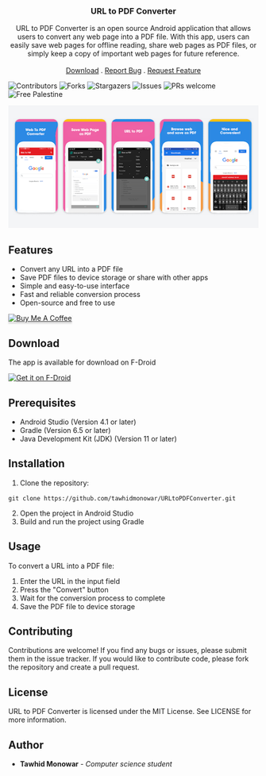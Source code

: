 <p align="center">
  <h3 align="center">URL to PDF Converter</h3>

  <p align="center">
    URL to PDF Converter is an open source Android application that allows users to convert any web page into a PDF file. With this app, users can easily save web pages for offline reading, share web pages as PDF files, or simply keep a copy of important web pages for future reference.
    <br/>
    <br/>
    <a href="https://github.com/tawhidmonowar/URLtoPDFConverter/releases">Download</a>
    .
    <a href="https://github.com/tawhidmonowar/URLtoPDFConverter/issues">Report Bug</a>
    .
    <a href="https://github.com/tawhidmonowar/URLtoPDFConverter/issues">Request Feature</a>
  </p>
</p>

![Contributors](https://img.shields.io/github/contributors/tawhidmonowar/URLtoPDFConverter?color=dark-green) ![Forks](https://img.shields.io/github/forks/tawhidmonowar/URLtoPDFConverter?style=social) ![Stargazers](https://img.shields.io/github/stars/tawhidmonowar/URLtoPDFConverter?style=social) ![Issues](https://img.shields.io/github/issues/tawhidmonowar/URLtoPDFConverter) ![PRs welcome](https://img.shields.io/badge/PRs-welcome-brightgreen.svg?style=flat-square) ![Free Palestine](https://raw.githubusercontent.com/tawhidmonowar/polyglot_ai/84d85f40e236c39ada57920488285a8e1b7e2ef9/client/public/FreePalestine.svg)

![screenshot_profile](./screenshot/screenshot.png)

## Features
- Convert any URL into a PDF file
- Save PDF files to device storage or share with other apps
- Simple and easy-to-use interface
- Fast and reliable conversion process
- Open-source and free to use

<a href="https://www.buymeacoffee.com/tawhidmonowar" target="_blank"><img src="https://www.buymeacoffee.com/assets/img/custom_images/orange_img.png" alt="Buy Me A Coffee" style="height: 41px !important;width: 174px !important;box-shadow: 0px 3px 2px 0px rgba(190, 190, 190, 0.5) !important;-webkit-box-shadow: 0px 3px 2px 0px rgba(190, 190, 190, 0.5) !important;"></a>

## Download

The app is available for download on F-Droid

<a href="https://f-droid.org/packages/com.prostudio.urltopdfconverter/"><img src="https://fdroid.gitlab.io/artwork/badge/get-it-on.png" alt="Get it on F-Droid" height="80"></a>

## Prerequisites
- Android Studio (Version 4.1 or later)
- Gradle (Version 6.5 or later)
- Java Development Kit (JDK) (Version 11 or later)

## Installation

1. Clone the repository:
```
git clone https://github.com/tawhidmonowar/URLtoPDFConverter.git
```
2. Open the project in Android Studio
3. Build and run the project using Gradle

## Usage
To convert a URL into a PDF file:
1. Enter the URL in the input field
2. Press the "Convert" button
3. Wait for the conversion process to complete
4. Save the PDF file to device storage

## Contributing
Contributions are welcome! If you find any bugs or issues, please submit them in the issue tracker. If you would like to contribute code, please fork the repository and create a pull request.

## License
URL to PDF Converter is licensed under the MIT License. See LICENSE for more information.

## Author
* **Tawhid Monowar** - *Computer science student*
